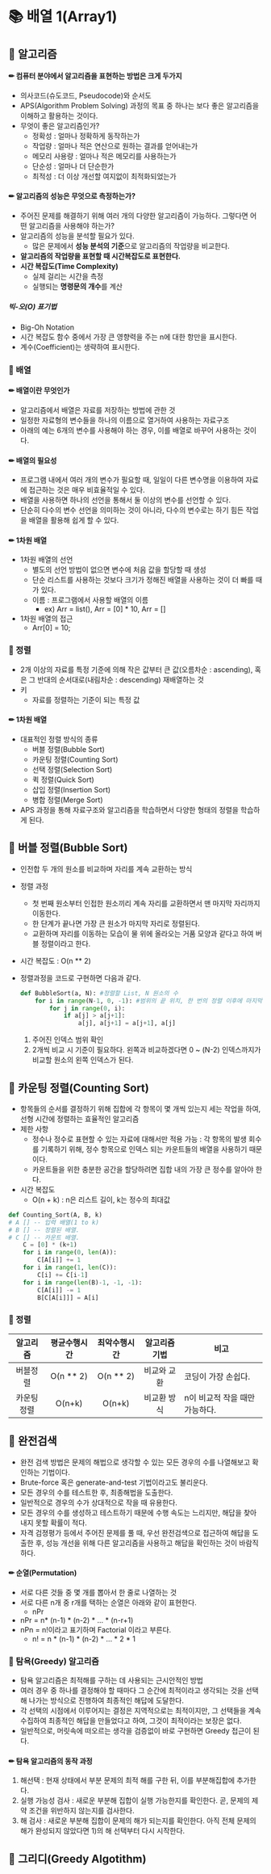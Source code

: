 # 📚 배열 1(Array1)

## 📕 알고리즘

#### ✏ 컴퓨터 분야에서 알고리즘을 표현하는 방법은 크게 두가지

- 의사코드(슈도코드, Pseudocode)와 순서도
- APS(Algorithm Problem Solving) 과정의 목표 중 하나는 보다 좋은 알고리즘을 이해하고 활용하는 것이다.
- 무엇이 좋은 알고리즘인가?
  - 정확성 : 얼마나 정확하게 동작하는가
  - 작업량 : 얼마나 적은 연산으로 원하는 결과를 얻어내는가
  - 메모리 사용량 : 얼마나 적은 메모리를 사용하는가
  - 단순성  : 얼마나 더 단순한가
  - 최적성 : 더 이상 개선할 여지없이 최적화되었는가



#### ✏ 알고리즘의 성능은 무엇으로 측정하는가?

- 주어진 문제를 해결하기 위해 여러 개의 다양한 알고리즘이 가능하다. 그렇다면 어떤 알고리즘을 사용해야 하는가?
- 알고리즘의 성능을 분석할 필요가 있다.
  - 많은 문제에서 **성능 분석의 기준**으로 알고리즘의 작업량을 비교한다.
- **알고리즘의 작업량을 표현할 때 시간복잡도로 표현한다.**
- **시간 복잡도(Time Complexity)**
  - 실제 걸리는 시간을 측정
  - 실행되는 **명령문의 개수**를 계산

##### 빅-오(O) 표기법

- Big-Oh Notation
- 시간 복잡도 함수 중에서 가장 큰 영향력을 주는 n에 대한 항만을 표시한다.
- 계수(Coefficient)는 생략하여 표시한다.



### 📃 배열

#### ✏ 배열이란 무엇인가

- 알고리즘에서 배열은 자료를 저장하는 방법에 관한 것
- 일정한 자료형의 변수들을 하나의 이름으로 열거하여 사용하는 자료구조
- 아래의 예는 6개의 변수를 사용해야 하는 경우, 이를 배열로 바꾸어 사용하는 것이다.



#### ✏ 배열의 필요성

- 프로그램 내에서 여러 개의 변수가 필요할 때, 일일이 다른 변수명을 이용하여 자료에 접근하는 것은 매우 비효율적일 수 있다.
- 배열을 사용하면 하나의 선언을  통해서 둘 이상의 변수를 선언할 수 있다.
- 단순히 다수의 변수 선언을 의미하는 것이 아니라, 다수의 변수로는 하기 힘든 작업을 배열을 활용해 쉽게 할 수 있다.



#### ✏ 1차원 배열

- 1차원 배열의 선언
  - 별도의 선언 방법이 없으면 변수에 처음 값을 할당할 때 생성
  - 단순 리스트를 사용하는 것보다 크기가 정해진 배열을 사용하는 것이 더 빠를 때가 있다.
  - 이름 : 프로그램에서 사용할 배열의 이름
    - ex) Arr = list(), Arr = [0] * 10, Arr = []
- 1차원 배열의 접근
  - Arr[0] = 10; 



### 📃 정렬

- 2개 이상의 자료를 특정 기준에 의해 작은 값부터 큰 값(오름차순 : ascending), 혹은 그 반대의 순서대로(내림차순 : descending) 재배열하는 것
- 키
  - 자료를 정렬하는 기준이 되는 특정 값

#### ✏ 1차원 배열

- 대표적인 정렬 방식의 종류
  - 버블 정렬(Bubble Sort)
  - 카운팅 정렬(Counting Sort)
  - 선택 정렬(Selection Sort)
  - 퀵 정렬(Quick Sort)
  - 삽입 정렬(Insertion Sort)
  - 병합 정렬(Merge Sort)
- APS 과정을 통해 자료구조와 알고리즘을 학습하면서 다양한 형태의 정렬을 학습하게 된다.



## 📙 버블 정렬(Bubble Sort)

- 인전합 두 개의 원소를 비교하며 자리를 계속 교환하는 방식
- 정렬 과정
  - 첫 번째 원소부터 인접한 원소끼리 계속 자리를 교환하면서 맨 마지막 자리까지 이동한다.
  - 한 단계가 끝나면 가장 큰 원소가 마지막 자리로 정렬된다.
  - 교환하며 자리를 이동하는 모습이 물 위에 올라오는 거품 모양과 같다고 하여 버블 정렬이라고 한다.

- 시간 복잡도 : O(n ** 2)

- 정렬과정을 코드로 구현하면 다음과 같다.

  ``` python
  def BubbleSort(a, N): #정렬할 List, N 원소의 수
      for i in range(N-1, 0, -1): #범위의 끝 위치, 한 번의 정렬 이후에 마지막 요소는 제외되기 때문에 뒤에서부터 줄어드는 개념이다.
          for j in range(0, i):
              if a[j] > a[j+1]:
                  a[j], a[j+1] = a[j+1], a[j]
  ```

  1. 주어진 인덱스 범위 확인
  2. 2개씩 비교 시 기준이 필요하다. 왼쪽과 비교하겠다면 0 ~ (N-2) 인덱스까지가 비교할 원소의 왼쪽 인덱스가 된다. 



## 📒 카운팅 정렬(Counting Sort)

- 항목들의 순서를 결정하기 위해 집합에 각 항목이 몇 개씩 있는지 세는 작업을 하여, 선형 시간에 정렬하는 효율적인 알고리즘
- 제한 사항
  - 정수나 정수로 표현할 수 있는 자료에 대해서만 적용 가능 : 각 항목의 발생 회수를 기록하기 위해, 정수 항목으로 인덱스 되는 카운트들의 배열을 사용하기 때문이다.
  - 카운트들을 위한 충분한 공간을 할당하려면 집합 내의 가장 큰 정수를 알아야 한다.
- 시간 복잡도
  - O(n + k) : n은 리스트 길이, k는 정수의 최대값

```python
def Counting_Sort(A, B, k)
# A [] -- 입력 배열(1 to k)
# B [] -- 정렬된 배열.
# C [] -- 카운트 배열.
	C = [0] * (k+1)
    for i in range(0, len(A)):
        C[A[i]] += 1
    for i in range(1, len(C)):
        C[i] += C[i-1]
    for i in range(len(B)-1, -1, -1):
        C[A[i]] -= 1
        B[C[A[i]]] = A[i]
```



### 📃 정렬

|  알고리즘   | 평균수행시간 | 최악수행시간 | 알고리즘기법 | 비고                           |
| :---------: | :----------: | :----------: | :----------: | ------------------------------ |
|  버블정렬   |  O(n ** 2)   |  O(n ** 2)   | 비교와 교환  | 코딩이 가장 손쉽다.            |
| 카운팅 정렬 |    O(n+k)    |    O(n+k)    | 비교환 방식  | n이 비교적 작을 때만 가능하다. |





## 📗 완전검색

- 완전 검색 방법은 문제의 해법으로 생각할 수 있는 모든 경우의 수를 나열해보고 확인하는 기법이다.
- Brute-force 혹은 generate-and-test 기법이라고도 불리운다.
- 모든 경우의 수를 테스트한 후, 최종해법을 도출한다.
- 일반적으로 경우의 수가 상대적으로 작을 때 유용한다.
- 모든 경우의 수를 생성하고 테스트하기 때문에 수행 속도는 느리지만, 해답을 찾아내지 못할 확률이 적다.
- 자격 검졍평가 등에서 주어진 문제를 풀 때, 우선 완전검색으로 접근하여 해답을 도출한 후, 성능 개선을 위해 다른 알고리즘을 사용하고 해답을 확인하는 것이 바람직하다.



#### ✏ 순열(Permutation)

-  서로 다른 것들 중 몇 개를 뽑아서 한 줄로 나열하는 것
- 서로 다른 n개 중 r개를 택하는 순열은 아래와 같이 표현한다. 
  - nPr
- nPr = n* (n-1) * (n-2) * ... * (n-r+1)
- nPn = n!이라고 표기하며 Factorial 이라고 부른다.
  - n! = n * (n-1) * (n-2) * ... * 2 * 1



### 📃 탐욕(Greedy) 알고리즘

- 탐욕 알고리즘은 최적해를 구하는 데 사용되는 근시안적인 방법
- 여러 경우 중 하나를 결정해야 할 때마다 그 순간에 최적이라고 생각되는 것을 선택해 나가는 방식으로 진행하여 최종적인 해답에 도달한다.
- 각 선택의 시점에서 이루어지는 결정은 지역적으로는 최적이지만, 그 선택들을 계속 수집하여 최종적인 해답을 만들었다고 하여, 그것이 최적이라는 보장은 없다.
- 일반적으로, 머릿속에 떠오르는 생각을 검증없이 바로 구현하면 Greedy 접근이 된다.

#### ✏ 탐욕 알고리즘의 동작 과정

1) 해선택 : 현재 상태에서 부분 문제의 최적 해를 구한 뒤, 이를 부분해집합에 추가한다.
2) 실행 가능성 검사 : 새로운 부분해 집합이 실행 가능한지를 확인한다. 곧, 문제의 제약 조건을 위반하지 않는지를 검사한다.
3) 해 검사 : 새로운 부분해 집합이 문제의 해가 되는지를 확인한다. 아직 전체 문제의 해가 완성되지 않았다면 1)의 해 선택부터 다시 시작한다.



## 📘 그리디(Greedy Algotithm)